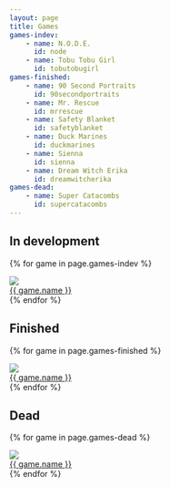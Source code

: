 ```yaml
---
layout: page
title: Games
games-indev:
    - name: N.O.D.E.
      id: node
    - name: Tobu Tobu Girl
      id: tobutobugirl
games-finished:
    - name: 90 Second Portraits
      id: 90secondportraits
    - name: Mr. Rescue
      id: mrrescue
    - name: Safety Blanket
      id: safetyblanket
    - name: Duck Marines
      id: duckmarines
    - name: Sienna
      id: sienna
    - name: Dream Witch Erika
      id: dreamwitcherika
games-dead:
    - name: Super Catacombs
      id: supercatacombs
---
```

## In development ##

{% for game in page.games-indev %}
<div class="game-cell">
	<div class="game-thumb">
		<a href="/games/{{ game.id }}">
			<img src="/img/thumb/{{ game.id }}.png">
		</a>
	</div>
	<div class="game-name">
		<a href="/games/{{ game.id }}">
			{{ game.name }}
		</a>
	</div>
</div>
{% endfor %}

## Finished ##

{% for game in page.games-finished %}
<div class="game-cell">
	<div class="game-thumb">
		<a href="/games/{{ game.id }}">
			<img src="/img/thumb/{{ game.id }}.png">
		</a>
	</div>
	<div class="game-name">
		<a href="/games/{{ game.id }}">
			{{ game.name }}
		</a>
	</div>
</div>
{% endfor %}

## Dead ##

{% for game in page.games-dead %}
<div class="game-cell">
	<div class="game-thumb">
		<a href="/games/{{ game.id }}">
			<img src="/img/thumb/{{ game.id }}.png">
		</a>
	</div>
	<div class="game-name">
		<a href="/games/{{ game.id }}">
			{{ game.name }}
		</a>
	</div>
</div>
{% endfor %}
